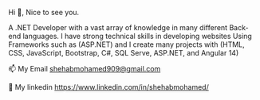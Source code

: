 Hi 👋, Nice to see you.

A .NET Developer with a vast array of knowledge in many different Back-end languages. I have strong technical skills in developing websites Using Frameworks such as (ASP.NET) and I create many projects with (HTML, CSS, JavaScript, Bootstrap, C#, SQL Serve, ASP.NET, and Angular 14)

📫 My Email shehabmohamed909@gmail.com

💬 My linkedin https://www.linkedin.com/in/shehabmohamed/

